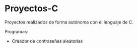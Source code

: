 # Proyectos-C

Proyectos realizados de forma autónoma con el lenguaje de C.

Programas:
- Creador de contraseñas aleatorias
